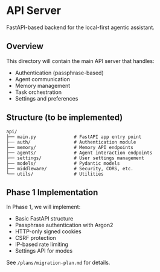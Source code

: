 # API Server

FastAPI-based backend for the local-first agentic assistant.

## Overview

This directory will contain the main API server that handles:
- Authentication (passphrase-based)
- Agent communication
- Memory management
- Task orchestration
- Settings and preferences

## Structure (to be implemented)

```
api/
├── main.py              # FastAPI app entry point
├── auth/                # Authentication module
├── memory/              # Memory API endpoints
├── agents/              # Agent interaction endpoints
├── settings/            # User settings management
├── models/              # Pydantic models
├── middleware/          # Security, CORS, etc.
└── utils/               # Utilities
```

## Phase 1 Implementation

In Phase 1, we will implement:
- Basic FastAPI structure
- Passphrase authentication with Argon2
- HTTP-only signed cookies
- CSRF protection
- IP-based rate limiting
- Settings API for modes

See `/plans/migration-plan.md` for details.